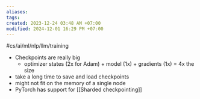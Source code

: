 ```yaml
---
aliases: 
tags: 
created: 2023-12-24 03:48 AM +07:00
modified: 2024-12-01 16:29 PM +07:00
---
```

#cs/ai/ml/nlp/llm/training 

- Checkpoints are really big
	- optimizer states (2x for Adam) + model (1x) + gradients (1x) = 4x the size
- take a long time to save and load checkpoints
- might not fit on the memory of a single node
- PyTorch has support for [[Sharded checkpointing]]